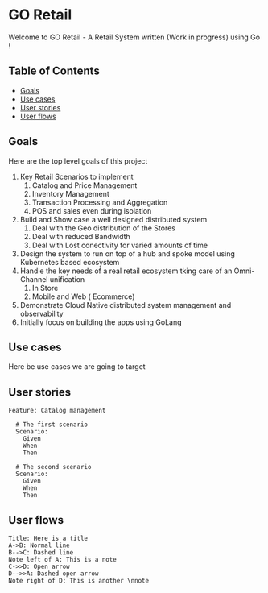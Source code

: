 GO Retail
===
Welcome to GO Retail - A Retail System written (Work in progress) using Go !



## Table of Contents
- [Goals](#goals)
- [Use cases](#use-cases)
- [User stories](#user-stories)
- [User flows](#user-flows)


## Goals

Here are the top level goals of this project

1. Key Retail Scenarios to implement
    1. Catalog and Price Management
    1. Inventory Management
    1. Transaction Processing and Aggregation
    1. POS and sales even during isolation
1. Build and Show case a well designed distributed system
    1. Deal with the Geo distribution of the Stores
    1. Deal with reduced Bandwidth
    1. Deal with Lost conectivity for varied amounts of time
1. Design the system to run on top of a hub and spoke model using Kubernetes based ecosystem
1. Handle the key needs of a real retail ecosystem tking care of an Omni-Channel unification 
    1. In Store
    1. Mobile and Web ( Ecommerce)
1. Demonstrate Cloud Native distributed system management and observability
1. Initially focus on building the apps using GoLang

## Use cases

Here be use cases we are going to target

User stories
---

```gherkin=
Feature: Catalog management

  # The first scenario
  Scenario: 
    Given 
    When 
    Then 

  # The second scenario
  Scenario: 
    Given 
    When 
    Then 

```

User flows
---
```sequence
Title: Here is a title
A->B: Normal line
B-->C: Dashed line
Note left of A: This is a note
C->>D: Open arrow
D-->>A: Dashed open arrow
Note right of D: This is another \nnote
```

